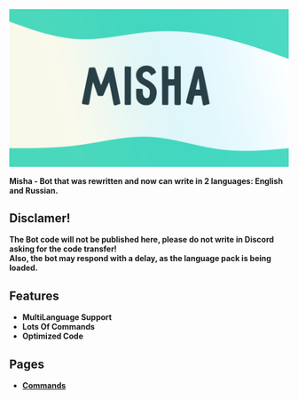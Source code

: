 <img src="../assets/MishaDesign.png" alt="banner" />

**Misha - Bot that was rewritten and now can write in 2 languages: English and Russian.**

## Disclamer!
**The Bot code will not be published here, please do not write in Discord asking for the code transfer!**<br>
**Also, the bot may respond with a delay, as the language pack is being loaded.**

## Features
- **MultiLanguage Support**
- **Lots Of Commands**
- **Optimized Code**

## Pages
- **[Commands](other/commands.md)**
